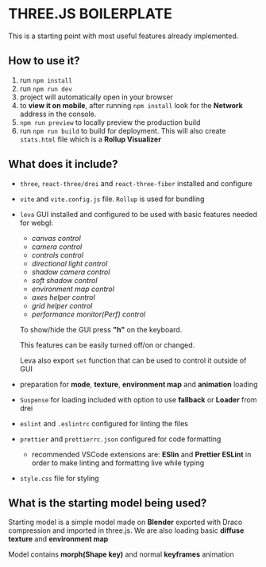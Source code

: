 # THREE.JS BOILERPLATE

This is a starting point with most useful features already implemented.

## How to use it?

1. run `npm install`
2. run `npm run dev`
3. project will automatically open in your browser
4. to **view it on mobile**, after running `npm install` look for the **Network** address in the console.
5. `npm run preview` to locally preview the production build
6. run `npm run build` to build for deployment. This will also create `stats.html` file which is a **Rollup Visualizer**

## What does it include?

- `three`, `react-three/drei` and `react-three-fiber` installed and configure
- `vite` and `vite.config.js` file. `Rollup` is used for bundling
- `leva` GUI installed and configured to be used with basic features needed for webgl:

  - _canvas control_
  - _camera control_
  - _controls control_
  - _directional light control_
  - _shadow camera control_
  - _soft shadow control_
  - _environment map control_
  - _axes helper control_
  - _grid helper control_
  - _performance monitor(Perf) control_

  To show/hide the GUI press **"h"** on the keyboard.

  This features can be easily turned off/on or changed.

  Leva also export `set` function that can be used to control it outside of GUI

- preparation for **mode**, **texture**, **environment map** and **animation** loading
- `Suspense` for loading included with option to use **fallback** or **Loader** from drei

- `eslint` and `.eslintrc` configured for linting the files
- `prettier` and `prettierrc.json` configured for code formatting

  - recommended VSCode extensions are: **ESlin** and **Prettier ESLint** in order to make linting and formatting live while typing

- `style.css` file for styling

## What is the starting model being used?

Starting model is a simple model made on **Blender** exported with Draco compression and imported in three.js. We are also loading basic **diffuse texture** and **environment map**

Model contains **morph(Shape key)** and normal **keyframes** animation
